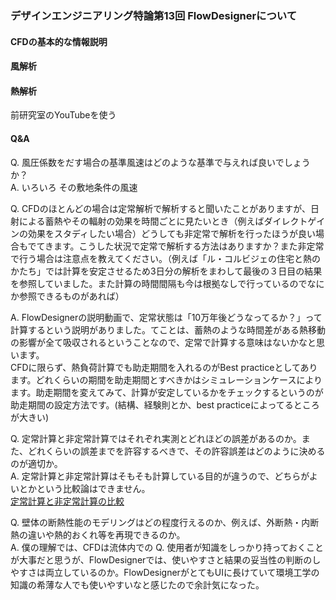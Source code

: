 ### デザインエンジニアリング特論第13回 FlowDesignerについて  

#### CFDの基本的な情報説明  

#### 風解析  

#### 熱解析  
前研究室のYouTubeを使う  


#### Q&A  
Q. 風圧係数をだす場合の基準風速はどのような基準で与えれば良いでしょうか？  
A. いろいろ
その敷地条件の風速  

Q. CFDのほとんどの場合は定常解析で解析すると聞いたことがありますが、日射による蓄熱やその輻射の効果を時間ごとに見たいとき（例えばダイレクトゲインの効果をスタディしたい場合）どうしても非定常で解析を行ったほうが良い場合もでてきます。こうした状況で定常で解析する方法はありますか？また非定常で行う場合は注意点を教えてください。（例えば「ル・コルビジェの住宅と熱のかたち」では計算を安定させるため3日分の解析をまわして最後の３日目の結果を参照していました。また計算の時間間隔も今は根拠なしで行っているのでなにか参照できるものがあれば）  

A. FlowDesignerの説明動画で、定常状態は「10万年後どうなってるか？」って計算するという説明がありました。てことは、蓄熱のような時間差がある熱移動の影響が全て吸収されるということなので、定常で計算する意味はないかなと思います。  
CFDに限らず、熱負荷計算でも助走期間を入れるのがBest practiceとしてあります。どれくらいの期間を助走期間とすべきかはシミュレーションケースによります。助走期間を変えてみて、計算が安定しているかをチェックするというのが助走期間の設定方法です。(結構、経験則とか、best practiceによってるところが大きい)  

Q. 定常計算と非定常計算ではそれぞれ実測とどれほどの誤差があるのか。また、どれくらいの誤差までを許容するべきで、その許容誤差はどのように決めるのが適切か。  
A. 定常計算と非定常計算はそもそも計算している目的が違うので、どちらがよいとかという比較論はできません。  
[定常計算と非定常計算の比較](https://www.cradle.co.jp/media/column/a229)    

Q. 壁体の断熱性能のモデリングはどの程度行えるのか、例えば、外断熱・内断熱の違いや熱的おくれ等を再現できるのか。  
A. 僕の理解では、CFDは流体内での
Q. 使用者が知識をしっかり持っておくことが大事だと思うが、FlowDesignerでは、使いやすさと結果の妥当性の判断のしやすさは両立しているのか。FlowDesignerがとてもUIに長けていて環境工学の知識の希薄な人でも使いやすいなと感じたので余計気になった。